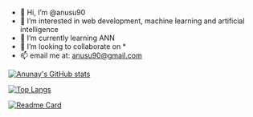 - 👋 Hi, I’m @anusu90
- 👀 I’m interested in web development, machine learning and artificial intelligence
- 🌱 I’m currently learning ANN
- 💞️ I’m looking to collaborate on *
- 📫 email me at: anusu90@gmail.com

[![Anunay's GitHub stats](https://github-readme-stats.vercel.app/api?username=anusu90)](https://github.com/anuraghazra/github-readme-stats)

[![Top Langs](https://github-readme-stats.vercel.app/api/top-langs/?username=anusu90)](https://github.com/anuraghazra/github-readme-stats)

[![Readme Card](https://github-readme-stats.vercel.app/api/pin/?username=anusu90&repo=LEETCODE)](https://github.com/anuraghazra/github-readme-stats)

<!---
anusu90/anusu90 is a ✨ special ✨ repository because its `README.md` (this file) appears on your GitHub profile.
You can click the Preview link to take a look at your changes.
--->
